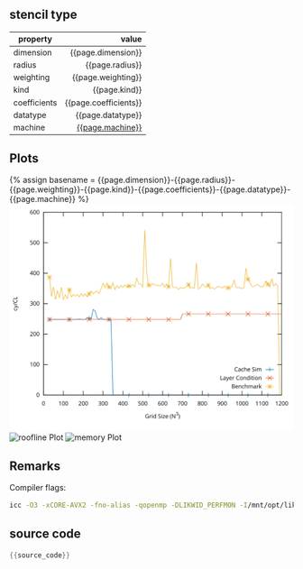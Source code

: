 
## stencil type

| property     | value            |
|--------------|-----------------:|
| dimension    | {{page.dimension}}    |
| radius       | {{page.radius}}       |
| weighting    | {{page.weighting}}    |
| kind         | {{page.kind}}         |
| coefficients | {{page.coefficients}} |
| datatype     | {{page.datatype}}     |
| machine      | [{{page.machine}}](/machine_files/{{page.machine}}) |

## Plots
{% assign basename = {{page.dimension}}-{{page.radius}}-{{page.weighting}}-{{page.kind}}-{{page.coefficients}}-{{page.datatype}}-{{page.machine}} %}
![ECM Plot](/graphs/3D-1r-isotropic-star-constant-double-BroadwellEP_E5-2697-ecm.svg)
![roofline Plot](/graphs/{{basename}}-roofline.svg)
![memory Plot](/graphs/{{basename}}-memory.svg)

## Remarks

Compiler flags:
```bash
icc -O3 -xCORE-AVX2 -fno-alias -qopenmp -DLIKWID_PERFMON -I/mnt/opt/likwid-4.3.2/include -L/mnt/opt/likwid-4.3.2/lib -I./stempel/stempel/headers/ ./stempel/headers/timing.c ./stempel/headers/dummy.c solar_compilable.c -o stencil -llikwid
```

## source code

```C
{{source_code}}
```
